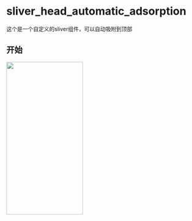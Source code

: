 # sliver_head_automatic_adsorption

这个是一个自定义的sliver组件，可以自动吸附到顶部

## 开始
<img src="./README/images/dtu.gif" width = 200 height = 400>
<!-- ![上往下出现动画](./README/images/dtu.gif) 
![左往右出现动画](./README/images/ltr.gif)  -->
